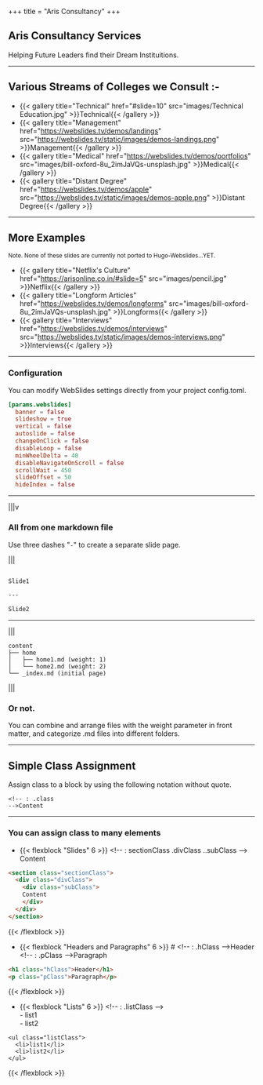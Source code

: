 +++
title = "Aris Consultancy"
+++
<!--: .wrap .size-70 ..aligncenter bgimage=images/pencil.jpg -->


## **Aris Consultancy Services**

<!--: .text-intro -->Helping Future Leaders find their Dream Instituitions.

---

<!--: .wrap -->

## **Various Streams of Colleges we Consult :-**

<!--: .flexblock gallery -->
- {{< gallery title="Technical" href="#slide=10" src="images/Technical Education.jpg" >}}Technical{{< /gallery >}}
- {{< gallery title="Management" href="https://webslides.tv/demos/landings" src="https://webslides.tv/static/images/demos-landings.png" >}}Management{{< /gallery >}}
- {{< gallery title="Medical" href="https://webslides.tv/demos/portfolios" src="images/bill-oxford-8u_2imJaVQs-unsplash.jpg" >}}Medical{{< /gallery >}}
- {{< gallery title="Distant Degree" href="https://webslides.tv/demos/apple" src="https://webslides.tv/static/images/demos-apple.png" >}}Distant Degree{{< /gallery >}}

---
<!--: .wrap -->

## **More Examples**
<small>Note. None of these slides are currently not ported to Hugo-Webslides...YET.</small>

<!--: .flexblock gallery -->
- {{< gallery title="Netflix's Culture" href="https://arisonline.co.in/#slide=5" src="images/pencil.jpg" >}}Netflix{{< /gallery >}}
- {{< gallery title="Longform Articles" href="https://webslides.tv/demos/longforms" src="images/bill-oxford-8u_2imJaVQs-unsplash.jpg" >}}Longforms{{< /gallery >}}
- {{< gallery title="Interviews" href="https://webslides.tv/demos/interviews" src="https://webslides.tv/static/images/demos-interviews.png" >}}Interviews{{< /gallery >}}

---
<!-- : .wrap .size-40 -->

### **Configuration**

<!-- : .text-intro -->You can modify WebSlides settings directly from your project config.toml.

~~~toml
[params.webslides]
  banner = false
  slideshow = true
  vertical = false
  autoslide = false
  changeOnClick = false
  disableLoop = false
  minWheelDelta = 40
  disableNavigateOnScroll = false
  scrollWait = 450
  slideOffset = 50
  hideIndex = false
~~~


---
<!-- : .wrap -->

|||v

### **All from one markdown file**

Use three dashes "<code>-</code>" to create a separate slide page.

|||

~~~md

Slide1

---

Slide2

~~~

---
<!-- : .wrap -->


|||

~~~
content
├── home
│   ├── home1.md (weight: 1)
│   └── home2.md (weight: 2)
└── _index.md (initial page)
~~~

|||

### Or not.

You can combine and arrange files with the weight parameter in front matter, and categorize .md files into different folders.

---
<!-- : .aligncenter -->

## Simple Class Assignment

Assign class to a block by using the following notation without quote.

<code><span><!-</span>- : .class -<span>-></span>Content</code>

---
<!-- : .wrap -->

### You can assign class to many elements

<!-- : .flexblock -->
- {{< flexblock "Slides" 6 >}}
<span><!-</span>- : sectionClass .divClass ..subClass -<span>-></span><br>
Content
~~~html
<section class="sectionClass">
  <div class="divClass">
    <div class="subClass">
    Content
    </div>
  </div>
</section>
~~~
{{< /flexblock >}}

- {{< flexblock "Headers and Paragraphs" 6 >}}
<span># <!-</span>- : .hClass -<span>-></span>Header<br>
<span><!-</span>- : .pClass -<span>-></span>Paragraph
~~~html
<h1 class="hClass">Header</h1>
<p class="pClass">Paragraph</p>
~~~
{{< /flexblock >}}

- {{< flexblock "Lists" 6 >}}
<span><!-</span>- : .listClass -<span>-></span><br>
<span>-</span> list1<br>
<span>-</span> list2
~~~
<ul class="listClass">
  <li>list1</li>
  <li>list2</li>
</ul>
~~~
{{< /flexblock >}}
